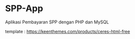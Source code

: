 # SPP-App
Aplikasi Pembayaran SPP dengan PHP dan MySQL

template : https://keenthemes.com/products/ceres-html-free
